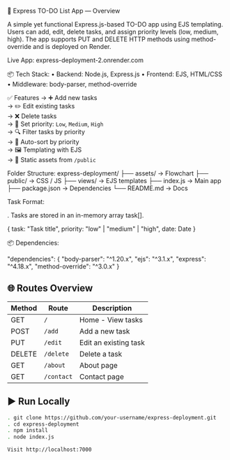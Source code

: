 📝 Express TO-DO List App — Overview

A simple yet functional Express.js-based TO-DO app using EJS templating.
Users can add, edit, delete tasks, and assign priority levels (low, medium, high).
The app supports PUT and DELETE HTTP methods using method-override and is deployed on Render.

Live App: express-deployment-2.onrender.com

📦 Tech Stack:
• Backend: Node.js, Express.js
• Frontend: EJS, HTML/CSS
• Middleware: body-parser, method-override

✅ Features
-> ➕ Add new tasks  
-> ✏️ Edit existing tasks  
-> ❌ Delete tasks  
-> 🚦 Set priority: `Low`, `Medium`, `High`  
-> 🔍 Filter tasks by priority  
-> 🔁 Auto-sort by priority  
-> 🖼 Templating with EJS  
-> 🎨 Static assets from `/public`

Folder Structure:
express-deployment/
├── assets/       → Flowchart
├── public/       → CSS / JS
├── views/        → EJS templates
├── index.js      → Main app
├── package.json  → Dependencies
└── README.md     → Docs

Task Format:

. Tasks are stored in an in-memory array task[]. 

{
  task: "Task title",
  priority: "low" | "medium" | "high",
  date: Date
}

📦 Dependencies:

"dependencies": {
  "body-parser": "^1.20.x",
  "ejs": "^3.1.x",
  "express": "^4.18.x",
  "method-override": "^3.0.x"
}

## 🌐 Routes Overview

| Method | Route        | Description             |
|--------|--------------|-------------------------|
| GET    | `/`          | Home - View tasks       |
| POST   | `/add`       | Add a new task          |
| PUT    | `/edit`      | Edit an existing task   |
| DELETE | `/delete`    | Delete a task           |
| GET    | `/about`     | About page              |
| GET    | `/contact`   | Contact page            |

## ▶️ Run Locally

```bash
. git clone https://github.com/your-username/express-deployment.git
. cd express-deployment
. npm install
. node index.js

Visit http://localhost:7000




